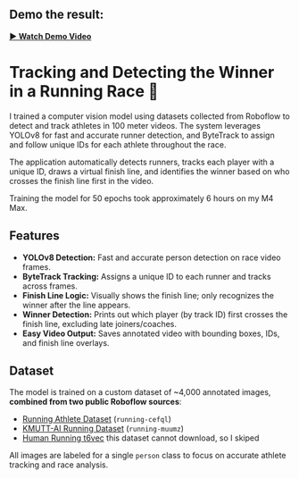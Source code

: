 ## Demo the result:
**[▶️ Watch Demo Video](https://youtube.com/shorts/2EyiWsIqZL4?feature=share)**

# Tracking and Detecting the Winner in a Running Race 🏁

I trained a computer vision model using datasets collected from Roboflow to detect and track athletes in 100 meter videos. The system leverages YOLOv8 for fast and accurate runner detection, and ByteTrack to assign and follow unique IDs for each athlete throughout the race.

The application automatically detects runners, tracks each player with a unique ID, draws a virtual finish line, and identifies the winner based on who crosses the finish line first in the video.

Training the model for 50 epochs took approximately 6 hours on my M4 Max.
## Features

- **YOLOv8 Detection:** Fast and accurate person detection on race video frames.
- **ByteTrack Tracking:** Assigns a unique ID to each runner and tracks across frames.
- **Finish Line Logic:** Visually shows the finish line; only recognizes the winner after the line appears.
- **Winner Detection:** Prints out which player (by track ID) first crosses the finish line, excluding late joiners/coaches.
- **Easy Video Output:** Saves annotated video with bounding boxes, IDs, and finish line overlays.

## Dataset

The model is trained on a custom dataset of ~4,000 annotated images, **combined from two public Roboflow sources**:

- [Running Athlete Dataset](https://universe.roboflow.com/gg-3i5yz/running-cefql) (`running-cefql`)
- [KMUTT-AI Running Dataset](https://universe.roboflow.com/kmutt-ai/running-muumz) (`running-muumz`)
- [Human Running t6vec](https://universe.roboflow.com/anton-mre5k/human-running-t6vec-w4srv) this dataset cannot download, so I skiped

All images are labeled for a single `person` class to focus on accurate athlete tracking and race analysis.
